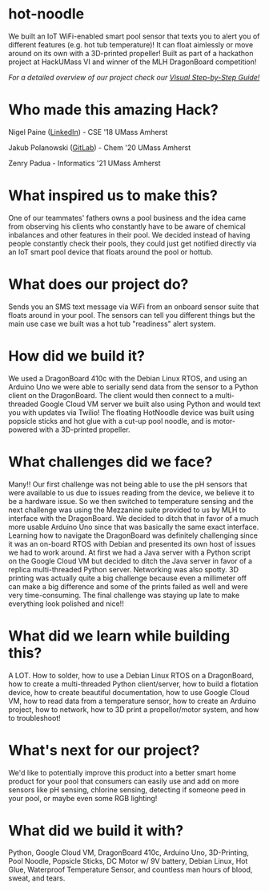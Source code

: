 # hot-noodle
We built an IoT WiFi-enabled smart pool sensor that texts you to alert you of different features (e.g. hot tub temperature)! It can float aimlessly or move around on its own with a 3D-printed propeller! Built as part of a hackathon project at HackUMass VI and winner of the MLH DragonBoard competition!

*For a detailed overview of our project check our [Visual Step-by-Step Guide!](https://github.com/nspaine/hot-noodle/blob/master/Visual%20Step-by-Step%20Guide.pdf)*

# Who made this amazing Hack?
Nigel Paine ([LinkedIn](https://www.linkedin.com/in/nigel-paine/)) - CSE '18 UMass Amherst

Jakub Polanowski ([GitLab](https://gitlab.com/JakubPol)) - Chem '20 UMass Amherst

Zenry Padua - Informatics '21 UMass Amherst

# What inspired us to make this?
One of our teammates' fathers owns a pool business and the idea came from observing his clients who constantly have to be aware of chemical inbalances and other features in their pool. We decided instead of having people constantly check their pools, they could just get notified directly via an IoT smart pool device that floats around the pool or hottub.

# What does our project do?
Sends you an SMS text message via WiFi from an onboard sensor suite that floats around in your pool. The sensors can tell you different things but the main use case we built was a hot tub "readiness" alert system.

# How did we build it?
We used a DragonBoard 410c with the Debian Linux RTOS, and using an Arduino Uno we were able to serially send data from the sensor to a Python client on the DragonBoard. The client would then connect to a multi-threaded Google Cloud VM server we built also using Python and would text you with updates via Twilio! The floating HotNoodle device was built using popsicle sticks and hot glue with a cut-up pool noodle, and is motor-powered with a 3D-printed propeller.

# What challenges did we face?
Many!! Our first challenge was not being able to use the pH sensors that were available to us due to issues reading from the device, we believe it to be a hardware issue. So we then switched to temperature sensing and the next challenge was using the Mezzanine suite provided to us by MLH to interface with the DragonBoard. We decided to ditch that in favor of a much more usable Arduino Uno since that was basically the same exact interface. Learning how to navigate the DragonBoard was definitely challenging since it was an on-board RTOS with Debian and presented its own host of issues we had to work around. At first we had a Java server with a Python script on the Google Cloud VM but decided to ditch the Java server in favor of a replica multi-threaded Python server. Networking was also spotty. 3D printing was actually quite a big challenge because even a millimeter off can make a big difference and some of the prints failed as well and were very time-consuming. The final challenge was staying up late to make everything look polished and nice!!

# What did we learn while building this?
A LOT. How to solder, how to use a Debian Linux RTOS on a DragonBoard, how to create a multi-threaded Python client/server, how to build a flotation device, how to create beautiful documentation, how to use Google Cloud VM, how to read data from a temperature sensor, how to create an Arduino project, how to network, how to 3D print a propellor/motor system, and how to troubleshoot!

# What's next for our project?
We'd like to potentially improve this product into a better smart home product for your pool that consumers can easily use and add on more sensors like pH sensing, chlorine sensing, detecting if someone peed in your pool, or maybe even some RGB lighting!

# What did we build it with?
Python, Google Cloud VM, DragonBoard 410c, Arduino Uno, 3D-Printing, Pool Noodle, Popsicle Sticks, DC Motor w/ 9V battery, Debian Linux, Hot Glue, Waterproof Temperature Sensor, and countless man hours of blood, sweat, and tears.
